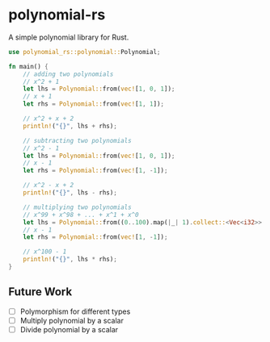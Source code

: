 # polynomial-rs

A simple polynomial library for Rust.

```rust
use polynomial_rs::polynomial::Polynomial;

fn main() {
    // adding two polynomials
    // x^2 + 1
    let lhs = Polynomial::from(vec![1, 0, 1]);
    // x + 1
    let rhs = Polynomial::from(vec![1, 1]);

    // x^2 + x + 2
    println!("{}", lhs + rhs);

    // subtracting two polynomials
    // x^2 - 1
    let lhs = Polynomial::from(vec![1, 0, 1]);
    // x - 1
    let rhs = Polynomial::from(vec![1, -1]);

    // x^2 - x + 2
    println!("{}", lhs - rhs);

    // multiplying two polynomials
    // x^99 + x^98 + ... + x^1 + x^0
    let lhs = Polynomial::from((0..100).map(|_| 1).collect::<Vec<i32>>());
    // x - 1
    let rhs = Polynomial::from(vec![1, -1]);

    // x^100 - 1
    println!("{}", lhs * rhs);
}
```

## Future Work

- [ ] Polymorphism for different types
- [ ] Multiply polynomial by a scalar
- [ ] Divide polynomial by a scalar
